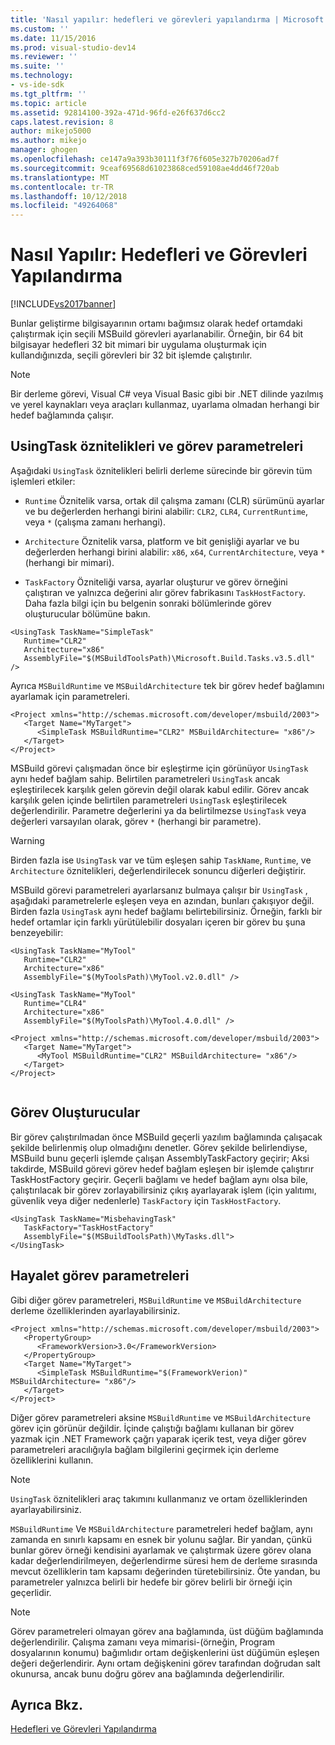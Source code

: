 ```yaml
---
title: 'Nasıl yapılır: hedefleri ve görevleri yapılandırma | Microsoft Docs'
ms.custom: ''
ms.date: 11/15/2016
ms.prod: visual-studio-dev14
ms.reviewer: ''
ms.suite: ''
ms.technology:
- vs-ide-sdk
ms.tgt_pltfrm: ''
ms.topic: article
ms.assetid: 92814100-392a-471d-96fd-e26f637d6cc2
caps.latest.revision: 8
author: mikejo5000
ms.author: mikejo
manager: ghogen
ms.openlocfilehash: ce147a9a393b30111f3f76f605e327b70206ad7f
ms.sourcegitcommit: 9ceaf69568d61023868ced59108ae4dd46f720ab
ms.translationtype: MT
ms.contentlocale: tr-TR
ms.lasthandoff: 10/12/2018
ms.locfileid: "49264068"
---
```

# <a name="how-to-configure-targets-and-tasks"></a>Nasıl Yapılır: Hedefleri ve Görevleri Yapılandırma
[!INCLUDE[vs2017banner](../includes/vs2017banner.md)]

  
Bunlar geliştirme bilgisayarının ortamı bağımsız olarak hedef ortamdaki çalıştırmak için seçili MSBuild görevleri ayarlanabilir. Örneğin, bir 64 bit bilgisayar hedefleri 32 bit mimari bir uygulama oluşturmak için kullandığınızda, seçili görevleri bir 32 bit işlemde çalıştırılır.  
  
> [!NOTE]
>  Bir derleme görevi, Visual C# veya Visual Basic gibi bir .NET dilinde yazılmış ve yerel kaynakları veya araçları kullanmaz, uyarlama olmadan herhangi bir hedef bağlamında çalışır.  
  
## <a name="usingtask-attributes-and-task-parameters"></a>UsingTask öznitelikleri ve görev parametreleri  
 Aşağıdaki `UsingTask` öznitelikleri belirli derleme sürecinde bir görevin tüm işlemleri etkiler:  
  
-   `Runtime` Öznitelik varsa, ortak dil çalışma zamanı (CLR) sürümünü ayarlar ve bu değerlerden herhangi birini alabilir: `CLR2`, `CLR4`, `CurrentRuntime`, veya `*` (çalışma zamanı herhangi).  
  
-   `Architecture` Öznitelik varsa, platform ve bit genişliği ayarlar ve bu değerlerden herhangi birini alabilir: `x86`, `x64`, `CurrentArchitecture`, veya `*` (herhangi bir mimari).  
  
-   `TaskFactory` Özniteliği varsa, ayarlar oluşturur ve görev örneğini çalıştıran ve yalnızca değerini alır görev fabrikasını `TaskHostFactory`. Daha fazla bilgi için bu belgenin sonraki bölümlerinde görev oluşturucular bölümüne bakın.  
  
```  
<UsingTask TaskName="SimpleTask"   
   Runtime="CLR2"  
   Architecture="x86"  
   AssemblyFile="$(MSBuildToolsPath)\Microsoft.Build.Tasks.v3.5.dll" />  
```  
  
 Ayrıca `MSBuildRuntime` ve `MSBuildArchitecture` tek bir görev hedef bağlamını ayarlamak için parametreleri.  
  
```  
<Project xmlns="http://schemas.microsoft.com/developer/msbuild/2003">  
   <Target Name="MyTarget">  
      <SimpleTask MSBuildRuntime="CLR2" MSBuildArchitecture= "x86"/>  
   </Target>  
</Project>  
```  
  
 MSBuild görevi çalışmadan önce bir eşleştirme için görünüyor `UsingTask` aynı hedef bağlam sahip.  Belirtilen parametreleri `UsingTask` ancak eşleştirilecek karşılık gelen görevin değil olarak kabul edilir.  Görev ancak karşılık gelen içinde belirtilen parametreleri `UsingTask` eşleştirilecek değerlendirilir. Parametre değerlerini ya da belirtilmezse `UsingTask` veya değerleri varsayılan olarak, görev `*` (herhangi bir parametre).  
  
> [!WARNING]
>  Birden fazla ise `UsingTask` var ve tüm eşleşen sahip `TaskName`, `Runtime`, ve `Architecture` öznitelikleri, değerlendirilecek sonuncu diğerleri değiştirir.  
  
 MSBuild görevi parametreleri ayarlarsanız bulmaya çalışır bir `UsingTask` , aşağıdaki parametrelerle eşleşen veya en azından, bunları çakışıyor değil.  Birden fazla `UsingTask` aynı hedef bağlamı belirtebilirsiniz.  Örneğin, farklı bir hedef ortamlar için farklı yürütülebilir dosyaları içeren bir görev bu şuna benzeyebilir:  
  
```  
<UsingTask TaskName="MyTool"   
   Runtime="CLR2"  
   Architecture="x86"  
   AssemblyFile="$(MyToolsPath)\MyTool.v2.0.dll" />  
  
<UsingTask TaskName="MyTool"   
   Runtime="CLR4"  
   Architecture="x86"  
   AssemblyFile="$(MyToolsPath)\MyTool.4.0.dll" />  
  
<Project xmlns="http://schemas.microsoft.com/developer/msbuild/2003">  
   <Target Name="MyTarget">  
      <MyTool MSBuildRuntime="CLR2" MSBuildArchitecture= "x86"/>  
   </Target>  
</Project>  
  
```  
  
## <a name="task-factories"></a>Görev Oluşturucular  
 Bir görev çalıştırılmadan önce MSBuild geçerli yazılım bağlamında çalışacak şekilde belirlenmiş olup olmadığını denetler.  Görev şekilde belirlendiyse, MSBuild bunu geçerli işlemde çalışan AssemblyTaskFactory geçirir; Aksi takdirde, MSBuild görevi görev hedef bağlam eşleşen bir işlemde çalıştırır TaskHostFactory geçirir. Geçerli bağlamı ve hedef bağlam aynı olsa bile, çalıştırılacak bir görev zorlayabilirsiniz çıkış ayarlayarak işlem (için yalıtımı, güvenlik veya diğer nedenlerle) `TaskFactory` için `TaskHostFactory`.  
  
```  
<UsingTask TaskName="MisbehavingTask"   
   TaskFactory="TaskHostFactory"  
   AssemblyFile="$(MSBuildToolsPath)\MyTasks.dll">  
</UsingTask>  
```  
  
## <a name="phantom-task-parameters"></a>Hayalet görev parametreleri  
 Gibi diğer görev parametreleri, `MSBuildRuntime` ve `MSBuildArchitecture` derleme özelliklerinden ayarlayabilirsiniz.  
  
```  
<Project xmlns="http://schemas.microsoft.com/developer/msbuild/2003">  
   <PropertyGroup>  
      <FrameworkVersion>3.0</FrameworkVersion>  
   </PropertyGroup>  
   <Target Name="MyTarget">  
      <SimpleTask MSBuildRuntime="$(FrameworkVerion)" MSBuildArchitecture= "x86"/>  
   </Target>  
</Project>  
```  
  
 Diğer görev parametreleri aksine `MSBuildRuntime` ve `MSBuildArchitecture` görev için görünür değildir.  İçinde çalıştığı bağlamı kullanan bir görev yazmak için .NET Framework çağrı yaparak içerik test, veya diğer görev parametreleri aracılığıyla bağlam bilgilerini geçirmek için derleme özelliklerini kullanın.  
  
> [!NOTE]
>  `UsingTask` öznitelikleri araç takımını kullanmanız ve ortam özelliklerinden ayarlayabilirsiniz.  
  
 `MSBuildRuntime` Ve `MSBuildArchitecture` parametreleri hedef bağlam, aynı zamanda en sınırlı kapsamı en esnek bir yolunu sağlar.  Bir yandan, çünkü bunlar görev örneği kendisini ayarlamak ve çalıştırmak üzere görev olana kadar değerlendirilmeyen, değerlendirme süresi hem de derleme sırasında mevcut özelliklerin tam kapsamı değerinden türetebilirsiniz.  Öte yandan, bu parametreler yalnızca belirli bir hedefe bir görev belirli bir örneği için geçerlidir.  
  
> [!NOTE]
>  Görev parametreleri olmayan görev ana bağlamında, üst düğüm bağlamında değerlendirilir. Çalışma zamanı veya mimarisi-(örneğin, Program dosyalarının konumu) bağımlıdır ortam değişkenlerini üst düğümün eşleşen değeri değerlendirir.  Aynı ortam değişkenini görev tarafından doğrudan salt okunursa, ancak bunu doğru görev ana bağlamında değerlendirilir.  
  
## <a name="see-also"></a>Ayrıca Bkz.  
 [Hedefleri ve Görevleri Yapılandırma](../msbuild/configuring-targets-and-tasks.md)



